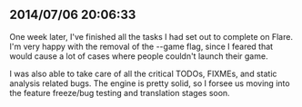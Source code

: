 ## 2014/07/06 20:06:33

One week later, I've finished all the tasks I had set out to complete on Flare. I'm very happy with the removal of the --game flag, since I feared that would cause a lot of cases where people couldn't launch their game.

I was also able to take care of all the critical TODOs, FIXMEs, and static analysis related bugs. The engine is pretty solid, so I forsee us moving into the feature freeze/bug testing and translation stages soon.
